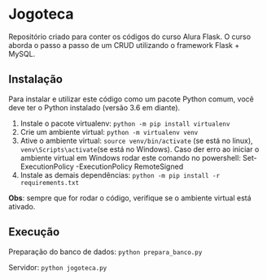 # Jogoteca

Repositório criado para conter os códigos do curso Alura Flask. O curso aborda o passo a passo de um CRUD utilizando o framework Flask + MySQL.

## Instalação

Para instalar e utilizar este código como um pacote Python comum, você deve ter o Python instalado (versão 3.6 em diante).

1. Instale o pacote virtualenv: ```python -m pip install virtualenv```
2. Crie um ambiente virtual: ```python -m virtualenv venv```
3. Ative o ambiente virtual: ```source venv/bin/activate``` (se está no linux), ```venv\Scripts\activate```(se está no Windows).
Caso der erro ao iniciar o ambiente virtual em Windows rodar este comando no powershell: Set-ExecutionPolicy -ExecutionPolicy RemoteSigned
4. Instale as demais dependências: ```python -m pip install -r requirements.txt```

**Obs**: sempre que for rodar o código, verifique se o ambiente virtual está ativado.

## Execução

Preparação do banco de dados: ```python prepara_banco.py```


Servidor: ```python jogoteca.py```
